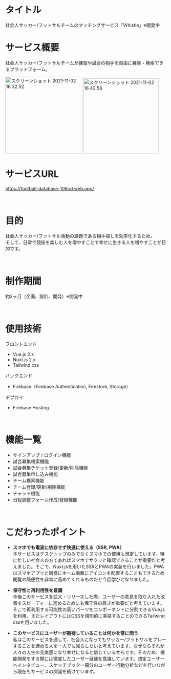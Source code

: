 # タイトル
社会人サッカー/フットサルチームのマッチングサービス「Whistle」※開発中

# サービス概要
社会人サッカー/フットサルチームが練習や試合の相手を自由に募集・検索できるプラットフォーム。

<img width="240" alt="スクリーンショット 2021-11-02 16 32 52" src="https://user-images.githubusercontent.com/42371057/140451772-b7ac6da2-4e2e-4d80-b368-c69731517a9f.png">
<img width="235" alt="スクリーンショット 2021-11-02 16 42 56" src="https://user-images.githubusercontent.com/42371057/140073618-8e44ebcb-7cc9-4fbe-8dea-561d3fef6457.png">

<br>

# サービスURL
https://football-database-106cd.web.app/

<br>

# 目的
社会人サッカー/フットサル活動の課題である相手探しを効率化するため。<br>
そして、日常で競技を楽しむ人を増やすことで幸せに生きる人を増やすことが目的です。

<br>

# 制作期間
約2ヶ月（企画、設計、開発）※開発中

<br>

# 使用技術

フロントエンド<br>
* Vue.js 2.x
* Nuxt.js 2.x
* Tailwind css

バックエンド<br>
* Firebase（Firebase Authentication, Firestore, Storage）

デプロイ<br>
* Firebase Hosting

<br>

# 機能一覧
* サインアップ / ログイン機能
* 試合募集検索機能
* 試合募集チケット登録/更新/削除機能
* 試合募集申し込み機能
* チーム検索機能
* チーム登録/更新/削除機能
* チャット機能
* 日程調整フォーム作成/登録機能


<br>

# こだわったポイント
* **スマホでも電波に依存せず快適に使える（SSR, PWA）**<br>
本サービスはデスクトップのみでなくスマホでの使用も想定しています。特に忙しい社会人の方であればスマホでサクッと確認できることが重要だと考えました。そこで、Nuxt.jsを用いたSSRとPWAの実装を行いました。PWAはスマホアプリと同様にホーム画面にアイコンを配置することもできるため閲覧の簡便性を非常に高めてくれるものだと今回学びとなりました。

* **保守性と再利用性を意識**<br>
今後このサービスを拡大・リリースした際、ユーザーの意見を取り入れた改善をスピーディーに進めるためにも保守性の高さが重要だと考えています。そこで再利用する可能性の高いパーツをコンポーネントに分割できるVue.jsを利用、またレイアウトにはCSSを規則的に実装することのできるTailwind cssを用いました。

* **このサービスにユーザーが期待していることは何かを常に問う**<br>
私はこのサービスを通して、社会人になってもサッカー/フットサルをプレーすることを諦める人を一人でも減らしたいと考えています。なぜならそれが人々の人生の充実感になり幸せになると信じているからです。そのため、機能開発をする際には徹底したユーザー目線を意識しています。想定ユーザーへインタビュー、スケッチブック一冊分のユーザー行動分析などを行いながら現在もサービスの開発を続けています。

